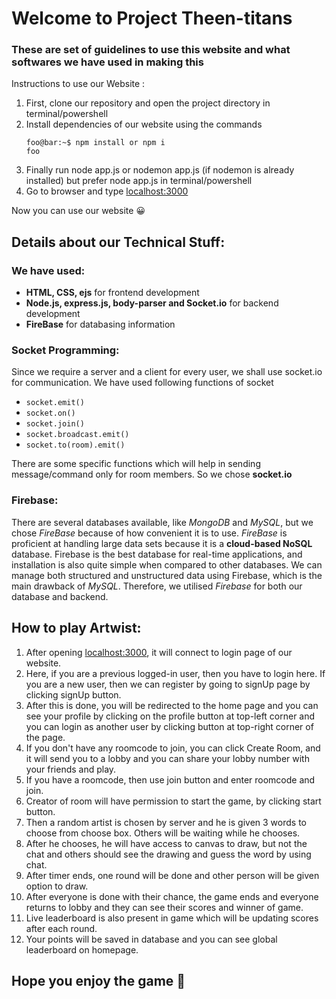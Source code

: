 # Welcome to Project Theen-titans

### These are set of guidelines to use this website and what softwares we have used in making this

Instructions to use our Website :

1.  First, clone our repository and open the project directory in terminal/powershell
2.  Install dependencies of our website using the commands
    ```console
    foo@bar:~$ npm install or npm i
    foo
    ```
3.  Finally run node app.js or nodemon app.js (if nodemon is already installed) but prefer node app.js in terminal/powershell
4.  Go to browser and type [localhost:3000](http://localhost:3000/)

Now you can use our website :grinning:

## Details about our Technical Stuff:

### We have used:

- **HTML, CSS, ejs** for frontend development
- **Node.js, express.js, body-parser and Socket.io** for backend development
- **FireBase** for databasing information

### Socket Programming:

Since we require a server and a client for every user, we shall use socket.io for communication. We have used following functions of socket

- `socket.emit()`
- `socket.on()`
- `socket.join()`
- `socket.broadcast.emit()`
- `socket.to(room).emit()`

There are some specific functions which will help in sending message/command only for room members. So we chose **socket.io**

### Firebase:

There are several databases available, like _MongoDB_ and _MySQL_, but we chose _FireBase_ because of how convenient it is to use. _FireBase_ is proficient at handling large data sets because it is a **cloud-based NoSQL** database. Firebase is the best database for real-time applications, and installation is also quite simple when compared to other databases. We can manage both structured and unstructured data using Firebase, which is the main drawback of _MySQL_. Therefore, we utilised _Firebase_ for both our database and backend.

## How to play Artwist:

1. After opening [localhost:3000](http://localhost:3000/), it will connect to login page of our website.
2. Here, if you are a previous logged-in user, then you have to login here. If you are a new user, then we can register by going to signUp page by clicking signUp button.
3. After this is done, you will be redirected to the home page and you can see your profile by clicking on the profile button at top-left corner and you can login as another user by clicking button at top-right corner of the page.
4. If you don't have any roomcode to join, you can click Create Room, and it will send you to a lobby and you can share your lobby number with your friends and play.
5. If you have a roomcode, then use join button and enter roomcode and join.
6. Creator of room will have permission to start the game, by clicking start button.
7. Then a random artist is chosen by server and he is given 3 words to choose from choose box. Others will be waiting while he chooses.
8. After he chooses, he will have access to canvas to draw, but not the chat and others should see the drawing and guess the word by using chat.
9. After timer ends, one round will be done and other person will be given option to draw.
10. After everyone is done with their chance, the game ends and everyone returns to lobby and they can see their scores and winner of game.
11. Live leaderboard is also present in game which will be updating scores after each round.
12. Your points will be saved in database and you can see global leaderboard on homepage.

## Hope you enjoy the game :smiling_face_with_three_hearts:
